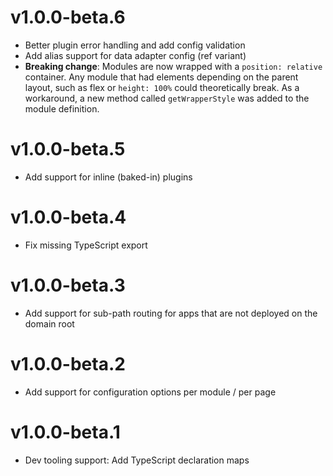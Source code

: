 # v1.0.0-beta.6

- Better plugin error handling and add config validation
- Add alias support for data adapter config (ref variant)
- **Breaking change**: Modules are now wrapped with a `position: relative` container. Any module that had elements depending on the parent layout, such as flex or `height: 100%` could theoretically break. As a workaround, a new method called `getWrapperStyle` was added to the module definition.

# v1.0.0-beta.5

- Add support for inline (baked-in) plugins

# v1.0.0-beta.4

- Fix missing TypeScript export

# v1.0.0-beta.3

- Add support for sub-path routing for apps that are not deployed on the domain root

# v1.0.0-beta.2

- Add support for configuration options per module / per page

# v1.0.0-beta.1

- Dev tooling support: Add TypeScript declaration maps
